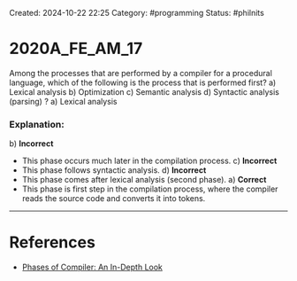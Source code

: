 Created: 2024-10-22 22:25
Category: #programming
Status: #philnits



# 2020A_FE_AM_17

Among the processes that are performed by a compiler for a procedural language, which of the following is the process that is performed first?
a) Lexical analysis
b) Optimization
c) Semantic analysis
d) Syntactic analysis (parsing)
?
a) Lexical analysis
### Explanation:

b) **Incorrect**
- This phase occurs much later in the compilation process.
c) **Incorrect**
- This phase follows syntactic analysis.
d) **Incorrect**
- This phase comes after lexical analysis (second phase).
a) **Correct**
- This phase is first step in the compilation process, where the compiler reads the source code and converts it into tokens.
<!--SR:!2025-02-25,3,250-->



---
# References
- [Phases of Compiler: An In-Depth Look](https://www.theknowledgeacademy.com/blog/phases-of-compiler/)